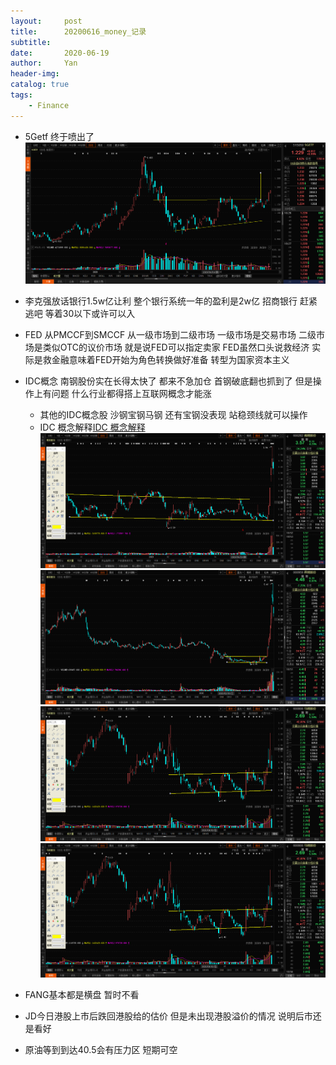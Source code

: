 ```yaml
---
layout:     post
title:      20200616_money_记录
subtitle:   
date:       2020-06-19
author:     Yan
header-img: 
catalog: true
tags:
    - Finance
---
```


* 5Getf 终于喷出了
![](/img/cb15ff5f.png)

* 李克强放话银行1.5w亿让利 整个银行系统一年的盈利是2w亿 招商银行 赶紧逃吧 等着30以下或许可以入

* FED 从PMCCF到SMCCF 从一级市场到二级市场 一级市场是交易市场 二级市场是类似OTC的议价市场 就是说FED可以指定卖家
FED虽然口头说救经济 实际是救金融意味着FED开始为角色转换做好准备 转型为国家资本主义

* IDC概念 南钢股份实在长得太快了 都来不急加仓 首钢破底翻也抓到了 但是操作上有问题 什么行业都得搭上互联网概念才能涨

   * 其他的IDC概念股 沙钢宝钢马钢 还有宝钢没表现 站稳颈线就可以操作
   * IDC 概念解释[IDC 概念解释](../img/ad897e59.png)
![](/img/50a524bd.png)
![](/img/a42800dc.png)
![](/img/9e0680e5.png)
![](/img/7a3a9e2e.png)


* FANG基本都是横盘 暂时不看

* JD今日港股上市后跌回港股给的估价 但是未出现港股溢价的情况 说明后市还是看好

* 原油等到到达40.5会有压力区 短期可空